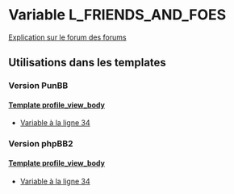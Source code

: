 # Variable L_FRIENDS_AND_FOES
[Explication sur le forum des forums](http://forum.forumactif.com/t294113-listing-des-variables#L_FRIENDS_AND_FOES)
## Utilisations dans les templates
### Version PunBB
#### [Template profile_view_body](punbb/profile_view_body.md)
* [Variable à la ligne 34](../punbb/profile_view_body.tpl#L34)
### Version phpBB2
#### [Template profile_view_body](subsilver/profile_view_body.md)
* [Variable à la ligne 34](../subsilver/profile_view_body.tpl#L34)